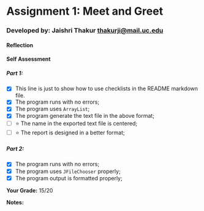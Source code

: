 # Assignment 1: Meet and Greet
[//]: <> (replace the following line with your info)
### Developed by: Jaishri Thakur <thakurji@mail.uc.edu>

#### Reflection
[//]: <I did put this off till the last minute which made rush so I wasn't able to do the bonus points. So I'll have to have better time mangement next time. However, I'm very proud with how I was ble to pull it off. > (share your thoughts on the assignment, things you learnt and would like to remember when you look back at this assignment)


#### Self Assessment
##### Part 1:
- [x] This line is just to show how to use checklists in the README markdown file.
- [x] The program runs with no errors;
- [x] The program uses `ArrayList`;
- [x] The program generate the text file in the above format;
- [ ] ⭐️ The name in the exported text file is centered;
- [ ] ️️⭐️ The report is designed in a better format;

##### Part 2:
- [x] The program runs with no errors;
- [x] The program uses `JFileChooser` properly;
- [x] The program output is formatted properly;

**Your Grade:** 15/20

**Notes:**
